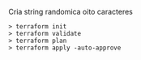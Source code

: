 Cria string randomica oito caracteres<br>

```
> terraform init
> terraform validate
> terraform plan
> terraform apply -auto-approve
```